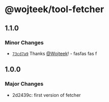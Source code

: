 # @wojteek/tool-fetcher

## 1.1.0

### Minor Changes

- [`73cd7a9`](https://github.com/Wojteek/test-gh-registry/commit/73cd7a92e97b8cb8d588b5d332de95849d4a117c) Thanks [@Wojteek](https://github.com/Wojteek)! - fasfas fas f

## 1.0.0

### Major Changes

- 2d2439c: first version of fetcher
